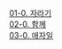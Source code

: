 [01-0. 자라기](01.%20자라기/01-0.%20자라기.md)  
[02-0. 함께](02.%20함께/02-0.%20함께.md)  
[03-0. 애자일](03.%20애자일/03-0.%20애자일.md)  